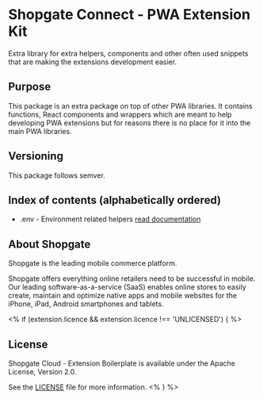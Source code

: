 # Shopgate Connect - PWA Extension Kit

Extra library for extra helpers, components and other often used snippets that are making the extensions development easier.

## Purpose
This package is an extra package on top of other PWA libraries.
It contains functions, React components and wrappers which are meant to help developing PWA extensions but for reasons there is no place for it into the main PWA libraries.

## Versioning
This package follows semver. 

## Index of contents (alphabetically ordered)
- .env - Environment related helpers [read documentation](https://github.com/shopgate/pwa-extension-kit/src/env/README.md)



## About Shopgate

Shopgate is the leading mobile commerce platform.

Shopgate offers everything online retailers need to be successful in mobile. Our leading
software-as-a-service (SaaS) enables online stores to easily create, maintain and optimize native
apps and mobile websites for the iPhone, iPad, Android smartphones and tablets.

<% if (extension.licence && extension.licence !== 'UNLICENSED') { %>
## License

Shopgate Cloud - Extension Boilerplate is available under the Apache License, Version 2.0.

See the [LICENSE](./LICENSE) file for more information.
<% } %>
